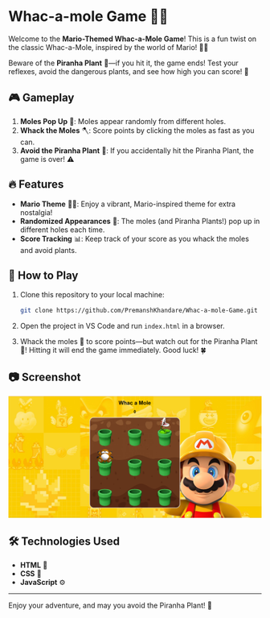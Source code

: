 # Whac-a-mole Game 🌟🍄

Welcome to the **Mario-Themed Whac-a-Mole Game**! This is a fun twist on the classic Whac-a-Mole, inspired by the world of Mario! 👾💥 

Beware of the **Piranha Plant** 🌱—if you hit it, the game ends! Test your reflexes, avoid the dangerous plants, and see how high you can score! 🌟

## 🎮 Gameplay

1. **Moles Pop Up** 🐹: Moles appear randomly from different holes.
2. **Whack the Moles** 🪓: Score points by clicking the moles as fast as you can.
3. **Avoid the Piranha Plant** 🌱: If you accidentally hit the Piranha Plant, the game is over! ⚠️

## 🔥 Features

- **Mario Theme** 🍄🎩: Enjoy a vibrant, Mario-inspired theme for extra nostalgia!
- **Randomized Appearances** 💫: The moles (and Piranha Plants!) pop up in different holes each time.
- **Score Tracking** 📊: Keep track of your score as you whack the moles and avoid plants.

## 🚀 How to Play

1. Clone this repository to your local machine:
   ```bash
   git clone https://github.com/PremanshKhandare/Whac-a-mole-Game.git
   ```
   
2. Open the project in VS Code and run `index.html` in a browser.

3. Whack the moles 🐹 to score points—but watch out for the Piranha Plant 🌱! Hitting it will end the game immediately. Good luck! 🍀

## 📷 Screenshot
![Whac-a-Mole Game Screenshot](screenshot.png)

## 🛠️ Technologies Used

- **HTML** 📝
- **CSS** 🎨
- **JavaScript** ⚙️

---

Enjoy your adventure, and may you avoid the Piranha Plant! 🍄
